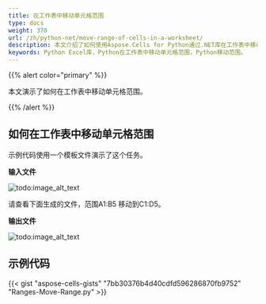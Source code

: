 ```yaml
---
title: 在工作表中移动单元格范围
type: docs
weight: 370
url: /zh/python-net/move-range-of-cells-in-a-worksheet/
description: 本文介绍了如何使用Aspose.Cells for Python通过.NET库在工作表中移动单元格范围。
keywords: Python Excel库，Python在工作表中移动单元格范围，Python移动范围。
---
```


{{% alert color="primary" %}} 

本文演示了如何在工作表中移动单元格范围。

{{% /alert %}} 
## **如何在工作表中移动单元格范围**
示例代码使用一个模板文件演示了这个任务。

**输入文件** 

![todo:image_alt_text](move-range-of-cells-in-a-worksheet_1.png)

请查看下面生成的文件，范围A1:B5 移动到C1:D5。

**输出文件** 

![todo:image_alt_text](move-range-of-cells-in-a-worksheet_2.png)

## **示例代码**
{{< gist "aspose-cells-gists" "7bb30376b4d40cdfd596286870fb9752" "Ranges-Move-Range.py" >}}
